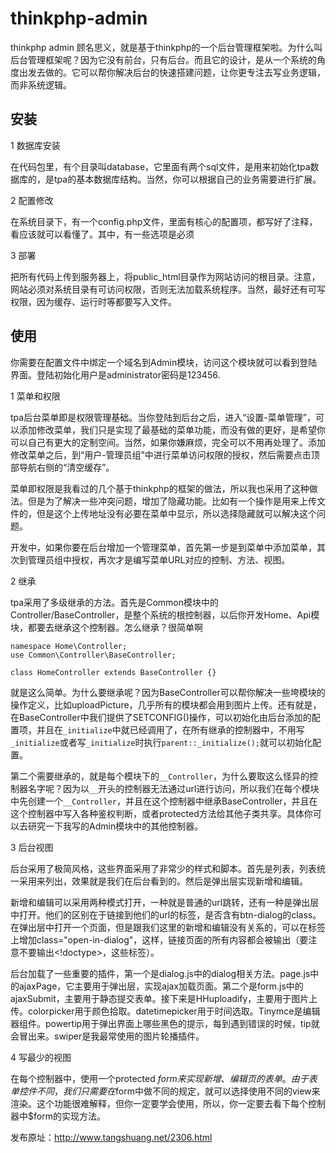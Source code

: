 # thinkphp-admin

thinkphp admin 顾名思义，就是基于thinkphp的一个后台管理框架啦。为什么叫后台管理框架呢？因为它没有前台，只有后台。而且它的设计，是从一个系统的角度出发去做的。它可以帮你解决后台的快速搭建问题，让你更专注去写业务逻辑，而非系统逻辑。

## 安装

1 数据库安装

在代码包里，有个目录叫database，它里面有两个sql文件，是用来初始化tpa数据库的，是tpa的基本数据库结构。当然，你可以根据自己的业务需要进行扩展。

2 配置修改

在系统目录下，有一个config.php文件，里面有核心的配置项，都写好了注释，看应该就可以看懂了。其中，有一些选项是必须

3 部署

把所有代码上传到服务器上，将public_html目录作为网站访问的根目录。注意，网站必须对系统目录有可访问权限，否则无法加载系统程序。当然，最好还有可写权限，因为缓存、运行时等都要写入文件。

## 使用

你需要在配置文件中绑定一个域名到Admin模块，访问这个模块就可以看到登陆界面。登陆初始化用户是administrator密码是123456.

1 菜单和权限

tpa后台菜单即是权限管理基础。当你登陆到后台之后，进入“设置-菜单管理”，可以添加修改菜单，我们只是实现了最基础的菜单功能，而没有做的更好，是希望你可以自己有更大的定制空间。当然，如果你嫌麻烦，完全可以不用再处理了。添加修改菜单之后，到“用户-管理员组”中进行菜单访问权限的授权，然后需要点击顶部导航右侧的“清空缓存”。

菜单即权限是我看过的几个基于thinkphp的框架的做法，所以我也采用了这种做法。但是为了解决一些冲突问题，增加了隐藏功能。比如有一个操作是用来上传文件的，但是这个上传地址没有必要在菜单中显示，所以选择隐藏就可以解决这个问题。

开发中，如果你要在后台增加一个管理菜单，首先第一步是到菜单中添加菜单，其次到管理员组中授权，再次才是编写菜单URL对应的控制、方法、视图。

2 继承

tpa采用了多级继承的方法。首先是Common模块中的Controller/BaseController，是整个系统的根控制器，以后你开发Home、Api模块，都要去继承这个控制器。怎么继承？很简单啊

```
namespace Home\Controller;
use Common\Controller\BaseController;

class HomeController extends BaseController {}
```

就是这么简单。为什么要继承呢？因为BaseController可以帮你解决一些垮模块的操作定义，比如uploadPicture，几乎所有的模块都会用到图片上传。还有就是，在BaseController中我们提供了SETCONFIG()操作，可以初始化由后台添加的配置项，并且在``_initialize``中就已经调用了，在所有继承的控制器中，不用写``_initialize``或者写``_initialize``时执行``parent::_initialize();``就可以初始化配置。

第二个需要继承的，就是每个模块下的``__Controller``，为什么要取这么怪异的控制器名字呢？因为以``__``开头的控制器无法通过url进行访问，所以我们在每个模块中先创建一个``__Controller``，并且在这个控制器中继承BaseController，并且在这个控制器中写入各种鉴权判断，或者protected方法给其他子类共享。具体你可以去研究一下我写的Admin模块中的其他控制器。

3 后台视图

后台采用了极简风格，这些界面采用了非常少的样式和脚本。首先是列表，列表统一采用<table class="list">来列出，效果就是我们在后台看到的。然后是弹出层实现新增和编辑。

新增和编辑可以采用两种模式打开，一种就是普通的url跳转，还有一种是弹出层中打开。他们的区别在于链接到他们的url的<a>标签，是否含有btn-dialog的class。在弹出层中打开一个页面，但是跟我们这里的新增和编辑没有关系的，可以在<a>标签上增加class="open-in-dialog"，这样，链接页面的所有内容都会被输出（要注意不要输出<!doctype>，<html>这些标签）。

后台加载了一些重要的插件，第一个是dialog.js中的dialog相关方法。page.js中的ajaxPage，它主要用于弹出层，实现ajax加载页面。第二个是form.js中的ajaxSubmit，主要用于静态提交表单。接下来是HHuploadify，主要用于图片上传。colorpicker用于颜色拾取。datetimepicker用于时间选取。Tinymce是编辑器组件。powertip用于弹出界面上哪些黑色的提示，每到遇到错误的时候，tip就会冒出来。swiper是我最常使用的图片轮播插件。

4 写最少的视图

在每个控制器中，使用一个protected $form来实现新增、编辑页的表单。由于表单控件不同，我们只需要在$form中做不同的规定，就可以选择使用不同的view来渲染。这个功能很难解释，但你一定要学会使用，所以，你一定要去看下每个控制器中$form的实现方法。

发布原址：http://www.tangshuang.net/2306.html
